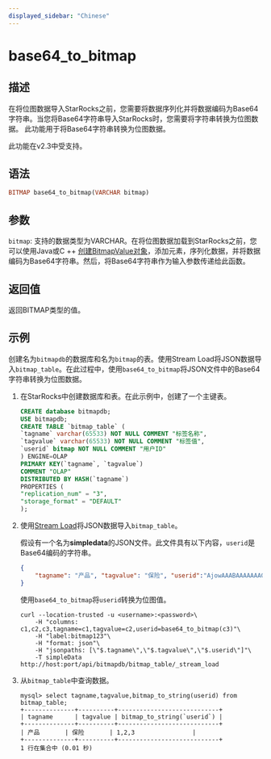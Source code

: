 ```yaml
---
displayed_sidebar: "Chinese"
---
```


# base64_to_bitmap

## 描述

在将位图数据导入StarRocks之前，您需要将数据序列化并将数据编码为Base64字符串。当您将Base64字符串导入StarRocks时，您需要将字符串转换为位图数据。
此功能用于将Base64字符串转换为位图数据。

此功能在v2.3中受支持。

## 语法

```Haskell
BITMAP base64_to_bitmap(VARCHAR bitmap)
```

## 参数

`bitmap`: 支持的数据类型为VARCHAR。在将位图数据加载到StarRocks之前，您可以使用Java或C ++ [创建BitmapValue对象](https://github.com/StarRocks/starrocks/blob/main/fe/spark-dpp/src/test/java/com/starrocks/load/loadv2/dpp/BitmapValueTest.java)，添加元素，序列化数据，并将数据编码为Base64字符串。然后，将Base64字符串作为输入参数传递给此函数。

## 返回值

返回BITMAP类型的值。

## 示例

创建名为`bitmapdb`的数据库和名为`bitmap`的表。使用Stream Load将JSON数据导入`bitmap_table`。在此过程中，使用`base64_to_bitmap`将JSON文件中的Base64字符串转换为位图数据。

1. 在StarRocks中创建数据库和表。在此示例中，创建了一个主键表。

    ```SQL
    CREATE database bitmapdb;
    USE bitmapdb;
    CREATE TABLE `bitmap_table` (
    `tagname` varchar(65533) NOT NULL COMMENT "标签名称",
    `tagvalue` varchar(65533) NOT NULL COMMENT "标签值",
    `userid` bitmap NOT NULL COMMENT "用户ID"
    ) ENGINE=OLAP
    PRIMARY KEY(`tagname`, `tagvalue`)
    COMMENT "OLAP"
    DISTRIBUTED BY HASH(`tagname`)
    PROPERTIES (
    "replication_num" = "3",
    "storage_format" = "DEFAULT"
    );
    ```

2. 使用[Stream Load](../../../sql-reference/sql-statements/data-manipulation/STREAM_LOAD.md)将JSON数据导入`bitmap_table`。

    假设有一个名为**simpledata**的JSON文件。此文件具有以下内容，`userid`是Base64编码的字符串。

    ```JSON
    {
        "tagname": "产品", "tagvalue": "保险", "userid":"AjowAAABAAAAAAACABAAAAABAAIAAwA="
    }
    ```

    使用`base64_to_bitmap`将`userid`转换为位图值。

    ```Plain
    curl --location-trusted -u <username>:<password>\
        -H "columns: c1,c2,c3,tagname=c1,tagvalue=c2,userid=base64_to_bitmap(c3)"\
        -H "label:bitmap123"\
        -H "format: json"\
        -H "jsonpaths: [\"$.tagname\",\"$.tagvalue\",\"$.userid\"]"\
        -T simpleData http://host:port/api/bitmapdb/bitmap_table/_stream_load
    ```

3. 从`bitmap_table`中查询数据。

    ```Plaintext
    mysql> select tagname,tagvalue,bitmap_to_string(userid) from bitmap_table;
    +--------------+----------+----------------------------+
    | tagname      | tagvalue | bitmap_to_string(`userid`) |
    +--------------+----------+----------------------------+
    | 产品       | 保险       | 1,2,3                |
    +--------------+----------+----------------------------+
    1 行在集合中 (0.01 秒)
    ```
